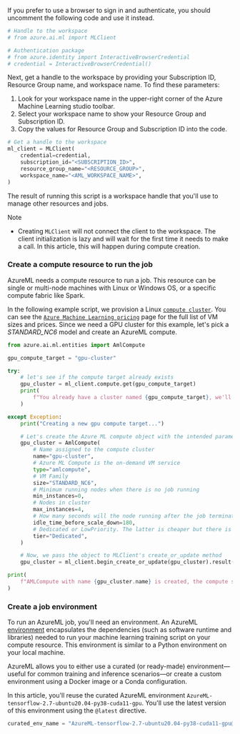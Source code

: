 
If you prefer to use a browser to sign in and authenticate, you should uncomment the following code and use it instead.

```python
# Handle to the workspace
# from azure.ai.ml import MLClient

# Authentication package
# from azure.identity import InteractiveBrowserCredential
# credential = InteractiveBrowserCredential()
```

Next, get a handle to the workspace by providing your Subscription ID, Resource Group name, and workspace name. To find these parameters:

1. Look for your workspace name in the upper-right corner of the Azure Machine Learning studio toolbar.
2. Select your workspace name to show your Resource Group and Subscription ID.
3. Copy the values for Resource Group and Subscription ID into the code.

```python
# Get a handle to the workspace
ml_client = MLClient(
    credential=credential,
    subscription_id="<SUBSCRIPTION_ID>",
    resource_group_name="<RESOURCE_GROUP>",
    workspace_name="<AML_WORKSPACE_NAME>",
)
```

The result of running this script is a workspace handle that you'll use to manage other resources and jobs.

> [!NOTE]
> - Creating `MLClient` will not connect the client to the workspace. The client initialization is lazy and will wait for the first time it needs to make a call. In this article, this will happen during compute creation.

### Create a compute resource to run the job

AzureML needs a compute resource to run a job. This resource can be single or multi-node machines with Linux or Windows OS, or a specific compute fabric like Spark.

In the following example script, we provision a Linux [`compute cluster`](./how-to-create-attach-compute-cluster.md?tabs=python). You can see the [`Azure Machine Learning pricing`](https://azure.microsoft.com/pricing/details/machine-learning/) page for the full list of VM sizes and prices. Since we need a GPU cluster for this example, let's pick a *STANDARD_NC6* model and create an AzureML compute.

```python
from azure.ai.ml.entities import AmlCompute

gpu_compute_target = "gpu-cluster"

try:
    # let's see if the compute target already exists
    gpu_cluster = ml_client.compute.get(gpu_compute_target)
    print(
        f"You already have a cluster named {gpu_compute_target}, we'll reuse it as is."
    )

except Exception:
    print("Creating a new gpu compute target...")

    # Let's create the Azure ML compute object with the intended parameters
    gpu_cluster = AmlCompute(
        # Name assigned to the compute cluster
        name="gpu-cluster",
        # Azure ML Compute is the on-demand VM service
        type="amlcompute",
        # VM Family
        size="STANDARD_NC6",
        # Minimum running nodes when there is no job running
        min_instances=0,
        # Nodes in cluster
        max_instances=4,
        # How many seconds will the node running after the job termination
        idle_time_before_scale_down=180,
        # Dedicated or LowPriority. The latter is cheaper but there is a chance of job termination
        tier="Dedicated",
    )

    # Now, we pass the object to MLClient's create_or_update method
    gpu_cluster = ml_client.begin_create_or_update(gpu_cluster).result()

print(
    f"AMLCompute with name {gpu_cluster.name} is created, the compute size is {gpu_cluster.size}"
)
```

### Create a job environment

To run an AzureML job, you'll need an environment. An AzureML [environment](concept-environments.md) encapsulates the dependencies (such as software runtime and libraries) needed to run your machine learning training script on your compute resource. This environment is similar to a Python environment on your local machine.

AzureML allows you to either use a curated (or ready-made) environment—useful for common training and inference scenarios—or create a custom environment using a Docker image or a Conda configuration. 

In this article, you'll reuse the curated AzureML environment `AzureML-tensorflow-2.7-ubuntu20.04-py38-cuda11-gpu`. You'll use the latest version of this environment using the `@latest` directive.

```python
curated_env_name = "AzureML-tensorflow-2.7-ubuntu20.04-py38-cuda11-gpu@latest"
```
